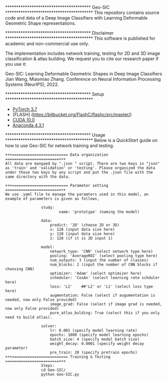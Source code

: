 *************************************** Geo-SIC ****************************************
This repository contains source code and data of a Deep Image Classifiers with Learning Deformable Geometric Shape representations.


*************************************** Disclaimer ****************************************
This software is published for academic and non-commercial use only.

The implementation includes network training, testing for 2D and 3D image classification & atlas building. We request you to cite our research paper if you use it:

Geo-SIC: Learning Deformable Geometric Shapes in Deep Image Classifiers
Jian Wang, Miaomiao Zhang. Conference on Neural Information Processing Systems (NeurIPS), 2022.

*************************************** Setup ****************************************
* [PyTorch 3.7](http://pytorch.org/)
* [FLASH] (https://bitbucket.org/FlashC/flashc/src/master/) 
* [CUDA 10.0](https://developer.nvidia.com/cuda-downloads)
* [Anaconda 4.3.1](https://anaconda.org)

*************************************** Usage ****************************************
Below is a *QuickStart* guide on how to use Geo-SIC for network training and testing.

    +++========================= Data organization ========================+++
    All data are mangaed by ".json " script. There are two keys in "json" as 'train' and 'validation' or 'testing'. Please organized the data under those two keys by any script and put the .json file with the same directory with the data.
    
    +++========================= Parameter setting ========================+++
    We use .yaml file to manage the paramters used in this model, an example of parameters is given as follows, 

                    study:
                            name: 'prototype' (naming the model)

                    data:
                        predict: '2D' (choose 2D or 3D)
                        x: 128 (input data size here)
                        y: 128 (input data size here)
                        z: 128 (if it is 2D input 1)

                    model:
                        network_type: 'CNN' (select network type here)
                        pooling: 'AverageROI' (select pooling type here)
                        num_outputs: 3 (input the number of classes)
                        num_blocks: 2 (input the number of CNN blocks if choosing CNN)
                        optimizer: 'Adam' (select optimizer here)
                        scheduler: 'CosAn' (select learning rate schduler here)
                        loss: 'L2'    ##'L2' or 'L1' (select loss type here)
                        augmentation: False (select if augumentation is needed, now only False provided)
                        image_grad: False (select if image grad is needed, now only False provided)
                        pure_atlas_bulding: True (select this if you only need to build atlas).

                    solver:
                        lr: 0.001 (specify model learning rate)
                        epochs: 1000 (specify model learning epochs)
                        batch_size: 4 (specify model batch size)
                        weight_decay: 0.0001 (specify weight decay parameter)
                        pre_train: 20 (specify pretrain epochs)
    +++========================= Training & Testing ========================+++
                    Steps: 
                    cd Geo-SIC/
                    python Geo-SIC.py
                        
